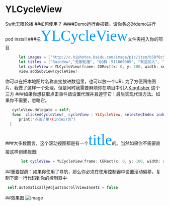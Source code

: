 # YLCycleView
Swift无限轮播
##如何使用？
####Demo运行会报错。请你务必对demo进行 pod install
###把<font color=#0099ff size=14 face="黑体">YLCycleView</font>文件夹拖入你的项目
  ```Swift
        let images = ["http://c.hiphotos.baidu.com/image/pic/item/b58f8c5494eef01f50d40bbee5fe9925bd317d8c.jpg", "1", "2", "3", "4"]
        let titles = ["Raindew","无限轮播", "QQ群：511860085", "欢迎加入", "帅的人已经Star"]
        let cycleView = YLCycleView(frame: CGRect(x: 0, y: 100, width: self.view.bounds.width, height: 150), images: images, titles: titles)
        view.addSubview(cycleView)
  ```
  你可以在把本地图片名称直接放进数组里，也可以放一个URL
  为了方便网络图片，我做了这样一个处理，但是同时我需要麻烦你在项目中引入[Kingfisher](https://github.com/onevcat/Kingfisher) 这个三方
###如果你想获取点击事件请设置代理并且遵守它！最后实现代理方法。如果你不需要，忽略它。
  ```Swift
     cycleView.delegate = self;
     func  clickedCycleView(_ cycleView : YLCycleView, selectedIndex index: Int) {
        print("点击了第\(index)页")
    }
  ```
###大多数而言，这个滚动视图都是有一个<font color=#0099ff size=14 face="黑体">title</font>的。当然如果你不需要直接这样创建视图:
  ```Swift
        let cycleView = YLCycleView(frame: CGRect(x: 0, y: 100, width: self.view.bounds.width, height: 150), images: images)
  ```
##重要提醒：如果你使用了导航，那么你必须在使用控制器中设置滚动偏移，复制下面一行代码到你的控制器中
```Swift
 self.automaticallyAdjustsScrollViewInsets = false
```
##效果图
![image](https://github.com/Rain-dew/YLCycleView/blob/master/YLCycleViewDemo/YLCycleViewDemo/%E6%95%88%E6%9E%9C.gif)
